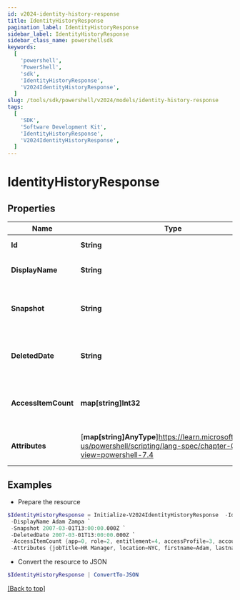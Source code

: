```yaml
---
id: v2024-identity-history-response
title: IdentityHistoryResponse
pagination_label: IdentityHistoryResponse
sidebar_label: IdentityHistoryResponse
sidebar_class_name: powershellsdk
keywords:
  [
    'powershell',
    'PowerShell',
    'sdk',
    'IdentityHistoryResponse',
    'V2024IdentityHistoryResponse',
  ]
slug: /tools/sdk/powershell/v2024/models/identity-history-response
tags:
  [
    'SDK',
    'Software Development Kit',
    'IdentityHistoryResponse',
    'V2024IdentityHistoryResponse',
  ]
---
```


# IdentityHistoryResponse

## Properties

| Name | Type | Description | Notes |
| --- | --- | --- | --- |
| **Id** | **String** | the identity ID | [optional] |
| **DisplayName** | **String** | the display name of the identity | [optional] |
| **Snapshot** | **String** | the date when the identity record was created | [optional] |
| **DeletedDate** | **String** | the date when the identity was deleted | [optional] |
| **AccessItemCount** | **map[string]Int32** | A map containing the count of each access item | [optional] |
| **Attributes** | [**map[string]AnyType**]https://learn.microsoft.com/en-us/powershell/scripting/lang-spec/chapter-04?view=powershell-7.4 | A map containing the identity attributes | [optional] |

## Examples

- Prepare the resource

```powershell
$IdentityHistoryResponse = Initialize-V2024IdentityHistoryResponse  -Id bc693f07e7b645539626c25954c58554 `
 -DisplayName Adam Zampa `
 -Snapshot 2007-03-01T13:00:00.000Z `
 -DeletedDate 2007-03-01T13:00:00.000Z `
 -AccessItemCount {app=0, role=2, entitlement=4, accessProfile=3, account=1} `
 -Attributes {jobTitle=HR Manager, location=NYC, firstname=Adam, lastname=Zampa, department=HR}
```

- Convert the resource to JSON

```powershell
$IdentityHistoryResponse | ConvertTo-JSON
```

[[Back to top]](#)
